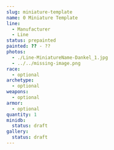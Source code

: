 ```yaml
---
slug: miniature-template
name: 0 Miniature Template
line:
  - Manufacturer
  - Line
status: prepainted
painted: ?? - ??
photos:
  - ./Line-MiniatureName-Dankel_1.jpg
  - ../../missing-image.png
race:
  - optional
archetype:
  - optional
weapons:
  - optional
armor:
  - optional
quantity: 1
minidb:
  status: draft
gallery:
  status: draft
---
```


